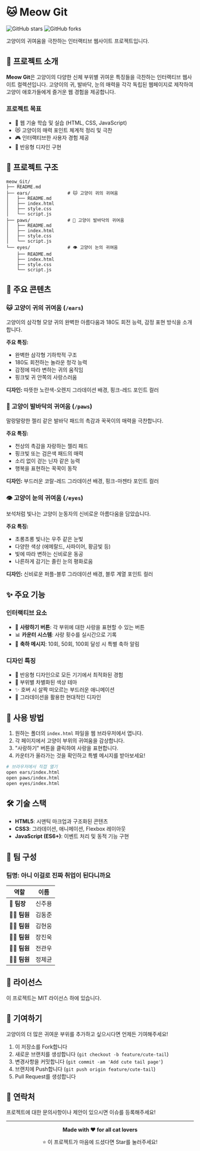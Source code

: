 # 🐱 Meow Git

![GitHub stars](https://img.shields.io/github/stars/username/meow_Git?style=social)
![GitHub forks](https://img.shields.io/github/forks/username/meow_Git?style=social)

고양이의 귀여움을 극찬하는 인터랙티브 웹사이트 프로젝트입니다.

## 📖 프로젝트 소개

**Meow Git**은 고양이의 다양한 신체 부위별 귀여운 특징들을 극찬하는 인터랙티브 웹사이트 컬렉션입니다.
고양이의 귀, 발바닥, 눈의 매력을 각각 독립된 웹페이지로 제작하여 고양이 애호가들에게 즐거운 웹 경험을 제공합니다.

### 프로젝트 목표
- 🎨 웹 기술 학습 및 실습 (HTML, CSS, JavaScript)
- 😻 고양이의 매력 포인트 체계적 정리 및 극찬
- 🎮 인터랙티브한 사용자 경험 제공
- 📱 반응형 디자인 구현

## 📁 프로젝트 구조

```
meow_Git/
├── README.md
├── ears/              # 🐱 고양이 귀의 귀여움
│   ├── README.md
│   ├── index.html
│   ├── style.css
│   └── script.js
├── paws/              # 🐾 고양이 발바닥의 귀여움
│   ├── README.md
│   ├── index.html
│   ├── style.css
│   └── script.js
└── eyes/              # 👁️ 고양이 눈의 귀여움
    ├── README.md
    ├── index.html
    ├── style.css
    └── script.js
```

## 🎯 주요 콘텐츠

### 🐱 고양이 귀의 귀여움 (`/ears`)
고양이의 삼각형 모양 귀의 완벽한 아름다움과 180도 회전 능력, 감정 표현 방식을 소개합니다.

**주요 특징:**
- 완벽한 삼각형 기하학적 구조
- 180도 회전하는 놀라운 청각 능력
- 감정에 따라 변하는 귀의 움직임
- 핑크빛 귀 안쪽의 사랑스러움

**디자인:** 따뜻한 노란색-오렌지 그라데이션 배경, 핑크-레드 포인트 컬러

### 🐾 고양이 발바닥의 귀여움 (`/paws`)
말랑말랑한 젤리 같은 발바닥 패드의 촉감과 꾹꾹이의 매력을 극찬합니다.

**주요 특징:**
- 천상의 촉감을 자랑하는 젤리 패드
- 핑크빛 또는 검은색 패드의 매력
- 소리 없이 걷는 닌자 같은 능력
- 행복을 표현하는 꾹꾹이 동작

**디자인:** 부드러운 코랄-레드 그라데이션 배경, 핑크-마젠타 포인트 컬러

### 👁️ 고양이 눈의 귀여움 (`/eyes`)
보석처럼 빛나는 고양이 눈동자의 신비로운 아름다움을 담았습니다.

**주요 특징:**
- 초롱초롱 빛나는 우주 같은 눈빛
- 다양한 색상 (에메랄드, 사파이어, 황금빛 등)
- 빛에 따라 변하는 신비로운 동공
- 나른하게 감기는 졸린 눈의 평화로움

**디자인:** 신비로운 퍼플-블루 그라데이션 배경, 블루 계열 포인트 컬러

## ✨ 주요 기능

### 인터랙티브 요소
- 💖 **사랑하기 버튼**: 각 부위에 대한 사랑을 표현할 수 있는 버튼
- 📊 **카운터 시스템**: 사랑 횟수를 실시간으로 기록
- 🎉 **축하 메시지**: 10회, 50회, 100회 달성 시 특별 축하 알림

### 디자인 특징
- 📱 반응형 디자인으로 모든 기기에서 최적화된 경험
- 🎨 부위별 차별화된 색상 테마
- ✨ 호버 시 살짝 떠오르는 부드러운 애니메이션
- 🌈 그라데이션을 활용한 현대적인 디자인

## 🚀 사용 방법

1. 원하는 폴더의 `index.html` 파일을 웹 브라우저에서 엽니다.
2. 각 페이지에서 고양이 부위의 귀여움을 감상합니다.
3. "사랑하기" 버튼을 클릭하여 사랑을 표현합니다.
4. 카운터가 올라가는 것을 확인하고 특별 메시지를 받아보세요!

```bash
# 브라우저에서 직접 열기
open ears/index.html
open paws/index.html
open eyes/index.html
```

## 🛠️ 기술 스택

- **HTML5**: 시맨틱 마크업과 구조화된 콘텐츠
- **CSS3**: 그라데이션, 애니메이션, Flexbox 레이아웃
- **JavaScript (ES6+)**: 이벤트 처리 및 동적 기능 구현

## 👥 팀 구성

### 팀명: **아니 이걸로 진짜 취업이 된다니까요**

| 역할 | 이름 |
|------|------|
| 👑 **팀장** | 신주용 |
| 👨‍💻 **팀원** | 김동준 |
| 👨‍💻 **팀원** | 김현웅 |
| 👨‍💻 **팀원** | 장진욱 |
| 👨‍💻 **팀원** | 전관우 |
| 👨‍💻 **팀원** | 정제균 |

## 📝 라이선스

이 프로젝트는 MIT 라이선스 하에 있습니다.

## 🤝 기여하기

고양이의 더 많은 귀여운 부위를 추가하고 싶으시다면 언제든 기여해주세요!

1. 이 저장소를 Fork합니다
2. 새로운 브랜치를 생성합니다 (`git checkout -b feature/cute-tail`)
3. 변경사항을 커밋합니다 (`git commit -am 'Add cute tail page'`)
4. 브랜치에 Push합니다 (`git push origin feature/cute-tail`)
5. Pull Request를 생성합니다

## 📧 연락처

프로젝트에 대한 문의사항이나 제안이 있으시면 이슈를 등록해주세요!

---

<div align="center">

**Made with ❤️ for all cat lovers**

⭐ 이 프로젝트가 마음에 드셨다면 Star를 눌러주세요!

</div>